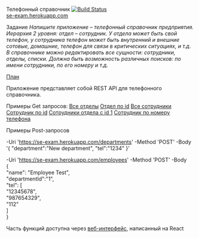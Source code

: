 Телефонный справочник 
[![Build Status](https://travis-ci.org/kozlyakov-m/se-exam.svg?branch=master)](https://travis-ci.org/kozlyakov-m/se-exam)  
[se-exam.herokuapp.com](https://se-exam.herokuapp.com/)

Задание
*Напишите приложение – телефонный справочник предприятия. Иерархия 2 уровня: отдел – сотрудник. У отдела может быть свой телефон, у сотрудника телефон может быть внутренний и внешние сотовые, домашние, телефон для связи в критических ситуациях, и т.д. В справочнике можно редактировать все сущности: сотрудники, отделы, списки. Должна быть возможность различных поисков: по имени сотрудники, по его номеру и т.д.*

[План](ROADMAP.md)

Приложение представляет собой REST API для телефонного справочника.

Примеры Get запросов:
[Все отделы](https://se-exam.herokuapp.com/departments)
[Отдел по id](https://se-exam.herokuapp.com/departments?id=2)
[Все сотрудники](https://se-exam.herokuapp.com/employees)
[Сотрудник по id](https://se-exam.herokuapp.com/employees?id=1)
[Сотрудники отдела с id 1](https://se-exam.herokuapp.com/employees?department_id=1)
[Сотрудник по номеру телефона](https://se-exam.herokuapp.com/employees?tel=8902737)

Примеры Post-запросов

-Uri 'https://se-exam.herokuapp.com/departments'
-Method 'POST'
-Body 
'{
"department":"New department",
"tel":"1234"
}'

-Uri 'https://se-exam.herokuapp.com/employees'
-Method 'POST'
-Body  
{  
"name": "Employee Test",  
"departmentId":"1",  
"tel": [  
 "12345678",  
 "987654329",  
 "112"  
]  
}  

Часть функций доступна через [веб-интерфейс](https://se-exam.herokuapp.com/), написанный на React
